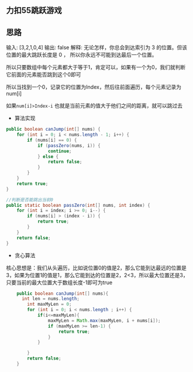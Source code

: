 ## 力扣55跳跃游戏

## 思路

输入: [3,2,1,0,4]
输出: false
解释: 无论怎样，你总会到达索引为 3 的位置。但该位置的最大跳跃长度是 0 ， 所以你永远不可能到达最后一个位置。

 所以只要数组中每个元素都大于等于1，肯定可以，如果有一个为0，我们就判断它前面的元素能否跳到这个0即可

所以当找到一个0，记录它的位置为Index，然后往前面遍历，每个元素记录为num[i]

如果`num[i]>Index-i` 也就是当前元素的值大于他们之间的距离，就可以跳过去

- 算法实现

```java
public boolean canJump(int[] nums) {
    for (int i = 0; i < nums.length - 1; i++) {
        if (nums[i] == 0) {
            if (passZero(nums, i)) {
                continue;
            } else {
                return false;
            }
        }
    }
    return true;
}

//判断是否能跳出当前0
public static boolean passZero(int[] nums, int index) {
    for (int i = index; i >= 0; i--) {
        if (nums[i] > (index - i)) {
            return true;
        }
    }
    return false;
}
```

- 贪心算法

核心思想是：我们从头遍历，比如说位置0的值是2，那么它能到达最远的位置是3，如果为位置1的值是1，那么它能到达的位置是2，2<3，所以最大位置还是3，只要当前的最大位置大于数组长度-1即可为true

```java
    public boolean canJump(int[] nums){
      int len = nums.length;
        int maxMyLen = 0;
        for (int i = 0; i < nums.length ; i++) {
            if(i<=maxMyLen){
                maxMyLen = Math.max(maxMyLen, i + nums[i]);
                if (maxMyLen >= len-1) {
                    return true;
                }
            }

        }
        return false;
    }
```

